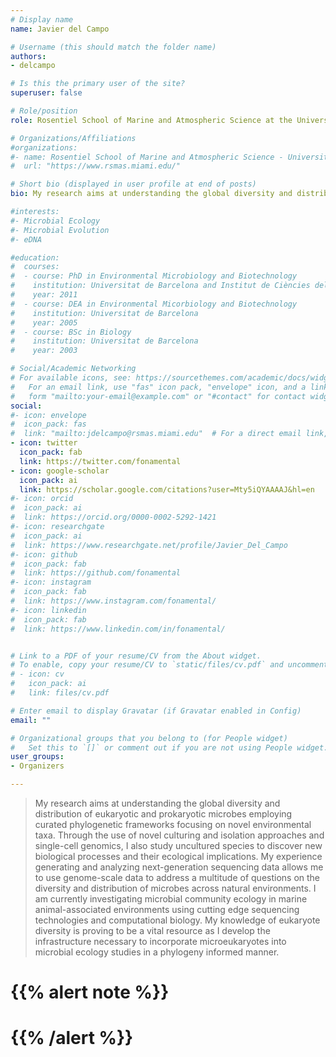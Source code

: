 ```yaml
---
# Display name
name: Javier del Campo

# Username (this should match the folder name)
authors:
- delcampo

# Is this the primary user of the site?
superuser: false

# Role/position
role: Rosentiel School of Marine and Atmospheric Science at the University of Miami

# Organizations/Affiliations
#organizations:
#- name: Rosentiel School of Marine and Atmospheric Science - University of Miami
#  url: "https://www.rsmas.miami.edu/"

# Short bio (displayed in user profile at end of posts)
bio: My research aims at understanding the global diversity and distribution of eukaryotic and prokaryotic microbes employing curated phylogenetic frameworks focusing on novel environmental taxa.

#interests:
#- Microbial Ecology
#- Microbial Evolution
#- eDNA

#education:
#  courses:
#  - course: PhD in Environmental Microbiology and Biotechnology
#    institution: Universitat de Barcelona and Institut de Ciències del Mar
#    year: 2011
#  - course: DEA in Environmental Micorbiology and Biotechnology
#    institution: Universitat de Barcelona
#    year: 2005
#  - course: BSc in Biology
#    institution: Universitat de Barcelona
#    year: 2003

# Social/Academic Networking
# For available icons, see: https://sourcethemes.com/academic/docs/widgets/#icons
#   For an email link, use "fas" icon pack, "envelope" icon, and a link in the
#   form "mailto:your-email@example.com" or "#contact" for contact widget.
social:
#- icon: envelope
#  icon_pack: fas
#  link: "mailto:jdelcampo@rsmas.miami.edu"  # For a direct email link, use "mailto:test@example.org".
- icon: twitter
  icon_pack: fab
  link: https://twitter.com/fonamental
- icon: google-scholar
  icon_pack: ai
  link: https://scholar.google.com/citations?user=Mty5iQYAAAAJ&hl=en
#- icon: orcid
#  icon_pack: ai
#  link: https://orcid.org/0000-0002-5292-1421
#- icon: researchgate
#  icon_pack: ai
#  link: https://www.researchgate.net/profile/Javier_Del_Campo
#- icon: github
#  icon_pack: fab
#  link: https://github.com/fonamental
#- icon: instagram
#  icon_pack: fab
#  link: https://www.instagram.com/fonamental/
#- icon: linkedin
#  icon_pack: fab
#  link: https://www.linkedin.com/in/fonamental/


# Link to a PDF of your resume/CV from the About widget.
# To enable, copy your resume/CV to `static/files/cv.pdf` and uncomment the lines below.
# - icon: cv
#   icon_pack: ai
#   link: files/cv.pdf

# Enter email to display Gravatar (if Gravatar enabled in Config)
email: ""

# Organizational groups that you belong to (for People widget)
#   Set this to `[]` or comment out if you are not using People widget.
user_groups:
- Organizers

---
```


>My research aims at understanding the global diversity and distribution of eukaryotic and prokaryotic microbes employing curated phylogenetic frameworks focusing on novel environmental taxa. Through the use of novel culturing and isolation approaches and single-cell genomics, I also study uncultured species to discover new biological processes and their ecological implications. My experience generating and analyzing next-generation sequencing data allows me to use genome-scale data to address a multitude of questions on the diversity and distribution of microbes across natural environments. I am currently investigating microbial community ecology in marine animal-associated environments using cutting edge sequencing technologies and computational biology. My knowledge of eukaryote diversity is proving to be a vital resource as I develop the infrastructure necessary to incorporate microeukaryotes into microbial ecology studies in a phylogeny informed manner.

# {{% alert note %}}
# {{% /alert %}}
